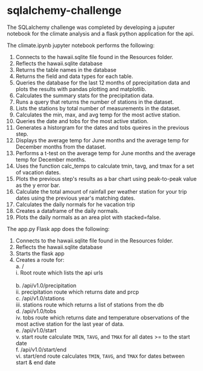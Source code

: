 # sqlalchemy-challenge

The SQLalchemy challenge was completed by developing a juputer notebook for the climate analysis and a flask python application for the api.

The climate.ipynb jupyter notebook performs the following:<br>

1. Connects to the hawaii.sqlite file found in the Resources folder.
2. Reflects the hawaii.sqlite database 
3. Returns the table names in the database
4. Returns the field and data types for each table.
5. Queries the database for the last 12 months of pprecipitation data and plots the results with pandas plotting and matplotlib.
6. Calculates the summary stats for the precipitation data.
7. Runs a query that returns the number of stations in the dataset.
8. Lists the stations by total number of measurements in the dataset.
9. Calculates the min, max, and avg temp for the most active station.
10. Queries the date and tobs for the most active station.
11. Generates a historgram for the dates and tobs queires in the previous step.
12. Displays the average temp for June months and the average temp for December months from the dataset.
13. Performs a t-test on the average temp for June months and the average temp for December months.
14. Uses the function calc_temps to calculate tmin, tavg, and tmax for a set of vacation dates.
15. Plots the previous step's results as a bar chart using peak-to-peak value as the y error bar.
16. Calculate the total amount of rainfall per weather station for your trip dates using the previous year's matching dates.
17. Calculates the daily normals for he vacation trip
18. Creates a dataframe of the daily normals.
19. Plots the daily normals as an area plot with stacked=false.

The app.py Flask app does the following:
1. Connects to the hawaii.sqlite file found in the Resources folder. 
2. Reflects the hawaii.sqlite database 
3. Starts the flask app
4. Creates a route for:<br />
	a. /<br />
	   i. Root route which lists the api urls<br />	  
	b. /api/v1.0/precipitation<br />
	   ii. precipitation route which returns date and prcp<br />
	c. /api/v1.0/stations<br />
	   iii. stations route which returns a list of stations from the db<br />
	d. /api/v1.0/tobs<br />
	   iv. tobs route which returns date and temperature observations of the most active station for the last year of data.<br />
	e. /api/v1.0/start<br />
	   v. start route calculate `TMIN`, `TAVG`, and `TMAX` for all dates >= to the start date<br />	
	f. /api/v1.0/start/end<br />
	   vi. start/end route calculates `TMIN`, `TAVG`, and `TMAX` for dates between start & end date<br />